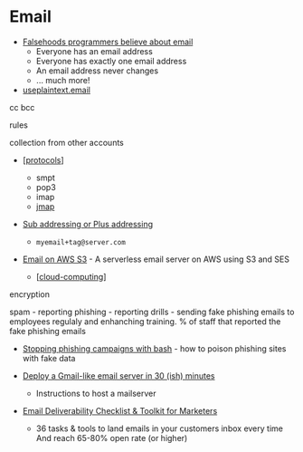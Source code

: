 Email
=====

* [Falsehoods programmers believe about email](https://beesbuzz.biz/code/439-Falsehoods-programmers-believe-about-email)
    * Everyone has an email address
    * Everyone has exactly one email address
    * An email address never changes
    * ... much more!
* [useplaintext.email](https://useplaintext.email)

cc bcc

rules

collection from other accounts

* [[protocols]]
    * smpt
    * pop3
    * imap
    * [jmap](https://jmap.io/spec.html)

* [Sub addressing or Plus addressing](https://en.wikipedia.org/wiki/Email_address#Subaddressing)
    * `myemail+tag@server.com`

* [Email on AWS S3](https://github.com/0x4447/0x4447_product_s3_email) - A serverless email server on AWS using S3 and SES
    * [[cloud-computing]]

encryption

spam - reporting
phishing - reporting
    drills - sending fake phishing emails to employees regulaly and enhanching training.
    % of staff that reported the fake phishing emails



* [Stopping phishing campaigns with bash](https://blog.haschek.at/2020/stopping-phishing-campaigns-with-bash.html) - how to poison phishing sites with fake data

* [Deploy a Gmail-like email server in 30 (ish) minutes](https://andycallaghan.com/posts/deploy-a-gmail-like-email-server-in-30-minutes/)
    * Instructions to host a mailserver

* [Email Deliverability Checklist & Toolkit for Marketers](https://www.helloinbox.email/)
    * 36 tasks & tools to land emails in your customers inbox every time And reach 65-80% open rate (or higher)

[//begin]: # "Autogenerated link references for markdown compatibility"
[protocols]: protocols.md "Protocols"
[cloud-computing]: cloud-computing.md "Cloud Computing"
[//end]: # "Autogenerated link references"